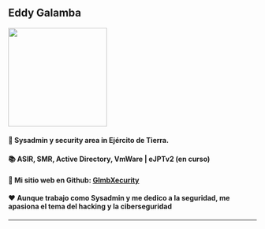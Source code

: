 

<p align="center" width="300">
  <p><h2>Eddy Galamba</h2></p>
 <img align="center" width="200" src="https://glmbxecurity.github.io/assets/profile.png" />
</p>

#### 💼 Sysadmin y security area in Ejército de Tierra.
#### 📚 ASIR, SMR, Active Directory, VmWare | eJPTv2 (en curso)
#### 📃 Mi sitio web en Github: <a href="https://glmbxecurity.github.io/"> GlmbXecurity </a>
#### ❤️ Aunque trabajo como Sysadmin y me dedico a la seguridad, me apasiona el tema del hacking y la ciberseguridad
 <hr>
 <br>
 <br>
 


